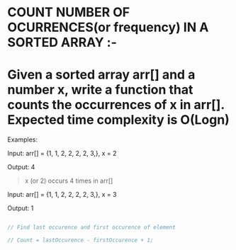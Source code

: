 # COUNT NUMBER OF OCURRENCES(or frequency) IN A SORTED ARRAY :-

# Given a sorted array arr[] and a number x, write a function that counts the occurrences of x in arr[]. Expected time complexity is O(Logn)

Examples:

Input: arr[] = {1, 1, 2, 2, 2, 2, 3,}, x = 2

Output: 4 
> x (or 2) occurs 4 times in arr[]

Input: arr[] = {1, 1, 2, 2, 2, 2, 3,},   x = 3

Output: 1 

```cpp

// Find last occurence and first occurence of element

// Count = lastOccurence - firstOccurence + 1;

```